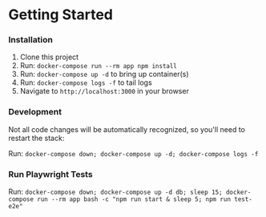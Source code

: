 # Getting Started

### Installation

1. Clone this project
1. Run: `docker-compose run --rm app npm install`
1. Run: `docker-compose up -d` to bring up container(s)
1. Run: `docker-compose logs -f` to tail logs
1. Navigate to `http://localhost:3000` in your browser

### Development

Not all code changes will be automatically recognized, so you'll need to restart the stack:

Run: `docker-compose down; docker-compose up -d; docker-compose logs -f`

### Run Playwright Tests

Run: `docker-compose down; docker-compose up -d db; sleep 15; docker-compose run --rm app bash -c "npm run start & sleep 5; npm run test-e2e"`
